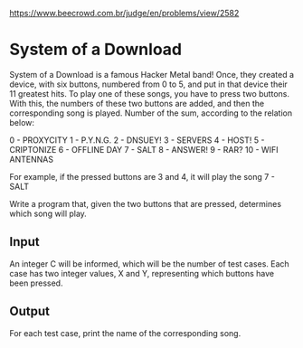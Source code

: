 https://www.beecrowd.com.br/judge/en/problems/view/2582

# System of a Download

System of a Download is a famous Hacker Metal band! Once, they created a
device, with six buttons, numbered from 0 to 5, and put in that device
their 11 greatest hits. To play one of these songs, you have to press two
buttons. With this, the numbers of these two buttons are added, and then
the corresponding song is played. Number of the sum, according to the relation
below:

0 - PROXYCITY
1 - P.Y.N.G.
2 - DNSUEY!
3 - SERVERS
4 - HOST!
5 - CRIPTONIZE
6 - OFFLINE DAY
7 - SALT
8 - ANSWER!
9 - RAR?
10 - WIFI ANTENNAS

For example, if the pressed buttons are 3 and 4, it will play the song 7 -
SALT

Write a program that, given the two buttons that are pressed, determines which
song will play.

## Input

An integer C will be informed, which will be the number of test cases. Each
case has two integer values, X and Y, representing which buttons have been
pressed.

## Output

For each test case, print the name of the corresponding song.
